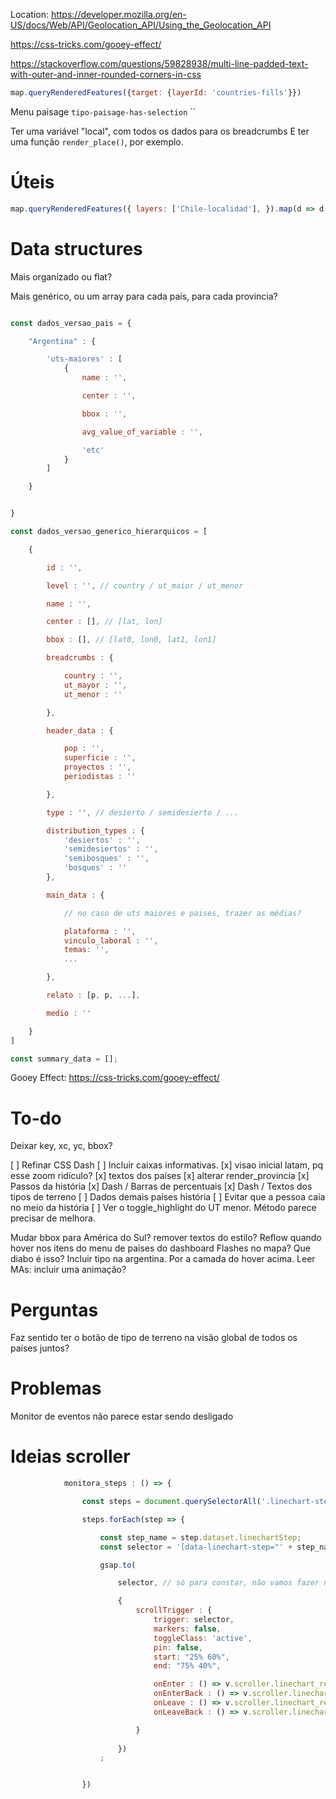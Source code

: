 Location: https://developer.mozilla.org/en-US/docs/Web/API/Geolocation_API/Using_the_Geolocation_API

https://css-tricks.com/gooey-effect/

https://stackoverflow.com/questions/59828938/multi-line-padded-text-with-outer-and-inner-rounded-corners-in-css


```js
map.queryRenderedFeatures({target: {layerId: 'countries-fills'}})
```

Menu paisage
`tipo-paisage-has-selection`
``


Ter uma variável "local", com todos os dados para os breadcrumbs
E ter uma função `render_place()`, por exemplo.

# Úteis

```js
map.queryRenderedFeatures({ layers: ['Chile-localidad'], }).map(d => d.properties.CLASSIFICATION).filter((d,i,a) => a.indexOf(d) == i)
```

# Data structures

Mais organizado ou flat?

Mais genérico, ou um array para cada país, para cada provincia?

```js

const dados_versao_pais = {

    "Argentina" : {

        'uts-maiores' : [
            {
                name : '',

                center : '',

                bbox : '',

                avg_value_of_variable : '',

                'etc'
            }
        ]

    }


}

const dados_versao_generico_hierarquicos = [

    {

        id : '',

        level : '', // country / ut_maior / ut_menor

        name : '',

        center : [], // [lat, lon]

        bbox : [], // [lat0, lon0, lat1, lon1]

        breadcrumbs : {

            country : '',
            ut_mayor : '',
            ut_menor : ''

        },

        header_data : {

            pop : '',
            superficie : '',
            proyectos : '',
            periodistas : ''

        },

        type : '', // desierto / semidesierto / ...

        distribution_types : {
            'desiertos' : '',
            'semidesiertos' : '',
            'semibosques' : '',
            'bosques' : ''
        },

        main_data : {

            // no caso de uts maiores e paises, trazer as médias?

            plataforma : '',
            vinculo_laboral : '',
            temas: '',
            ...         

        },

        relato : [p, p, ...],

        medio : ''

    }
]

const summary_data = [];

```

Gooey Effect: https://css-tricks.com/gooey-effect/

# To-do

Deixar key, xc, yc, bbox?

[ ] Refinar CSS Dash
[ ] Incluir caixas informativas.
[x] visao inicial latam, pq esse zoom ridículo?
[x] textos dos países
[x] alterar render_provincia
[x] Passos da história
[x] Dash / Barras de percentuais
[x] Dash / Textos dos tipos de terreno
[ ] Dados demais países história
[ ] Evitar que a pessoa caia no meio da história
[ ] Ver o toggle_highlight do UT menor. Método parece precisar de melhora.

Mudar bbox para América do Sul?
remover textos do estilo?
Reflow quando hover nos itens do menu de paises do dashboard
Flashes no mapa? Que diabo é isso?
Incluir tipo na argentina.
Por a camada do hover acima.
Leer MAs: incluir uma animação?

# Perguntas

Faz sentido ter o botão de tipo de terreno na visão global de todos os países juntos?

# Problemas

Monitor de eventos não parece estar sendo desligado

# Ideias scroller

```js
            monitora_steps : () => {

                const steps = document.querySelectorAll('.linechart-steps-regioes');

                steps.forEach(step => {

                    const step_name = step.dataset.linechartStep;
                    const selector = '[data-linechart-step="' + step_name + '"]';

                    gsap.to(

                        selector, // só para constar, não vamos fazer nada com ele, na verdade

                        {
                            scrollTrigger : {
                                trigger: selector,
                                markers: false,
                                toggleClass: 'active',
                                pin: false,
                                start: "25% 60%",
                                end: "75% 40%", 

                                onEnter : () => v.scroller.linechart_regioes.render[step_name](forward = true),
                                onEnterBack : () => v.scroller.linechart_regioes.render[step_name](forward = false),
                                onLeave : () => v.scroller.linechart_regioes.render[step_name](forward = true),
                                onLeaveBack : () => v.scroller.linechart_regioes.render[step_name](forward = false)

                            }
        
                        })
                    ;


                })
```


